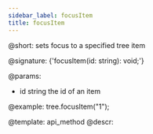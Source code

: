 ```yaml
---
sidebar_label: focusItem
title: focusItem
---          
```


@short: sets focus to a specified tree item

@signature: {'focusItem(id: string): void;'}

@params:
- id	string		the id of an item

@example:
tree.focusItem("1");


@template: api_method
@descr:



